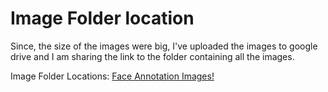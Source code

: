 # Image Folder location
Since, the size of the images were big, I've uploaded the images to google drive and I am sharing the link to the folder containing all the images.

Image Folder Locations: <a href="http://bit.ly/37Yj8FV" target="_blank">Face Annotation Images!</a>
